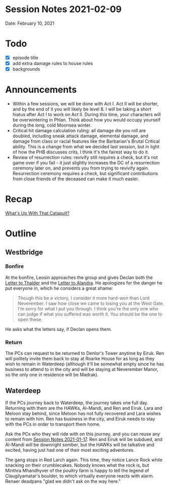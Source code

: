 # Session Notes 2021-02-09

Date: February 10, 2021

# Todo

- [x]  episode title
- [x]  add extra damage rules to house rules
- [x]  backgrounds

# Announcements

- Within a few sessions, we will be done with Act I. Act II will be shorter, and by the end of it you will likely be level 8. I will be taking a short hiatus after Act I to work on Act II. During this time, your characters will be overwintering in Phlan. Think about how you would occupy yourself during the long, cold Moonsea winter.
- Critical hit damage calculation ruling: all damage die you roll are doubled, including sneak attack damage, elemental damage, and damage from class or racial features like the Barbarian's Brutal Critical ability. This is a change from what we decided last session, but in light of how the PHB discusses crits, I think it's the fairest way to do it.
- Review of resurrection rules: revivify still requires a check, but it's not game over if you fail - it just slightly increases the DC of a resurrection ceremony later on, and prevents you from trying to revivify again. Resurrection ceremony requires a check, but significant contributions from close friends of the deceased can make it much easier.

# Recap

[What's Up With That Catapult?](../Adventure%20Log/%E2%98%84%EF%B8%8F%20What%27s%20Up%20With%20That%20Catapult.md) 

# Outline

## Westbridge

### Bonfire

At the bonfire, Leosin approaches the group and gives Declan both the [Letter to Thalder](../Handouts/%E2%9C%89%EF%B8%8F%20Letter%20to%20Thalder.md) and the [Letter to Alandra](../Handouts/%E2%9C%89%EF%B8%8F%20Letter%20to%20Alandra.md). He apologizes for the danger he put everyone in, which he considers a great shame:

> Though this be a victory, I consider it more hard-won than Lord Neverember. I saw how close we came to losing you at the West Gate. I'm sorry for what I put you through. I think you're the only one who can judge if what you suffered was worth it. You should be the one to open these.
> 

He asks what the letters say, if Declan opens them.

### Return

The PCs can request to be returned to Denlor's Tower anytime by Eiruk. Ren will politely invite them back to stay at Roarke House for as long as they wish to remain in Waterdeep (although it'll be somewhat empty since he has business to attend to in the city and will be staying at Neverember Manor, so the only one in residence will be Madrak).

## Waterdeep

If the PCs journey back to Waterdeep, the journey takes one full day. Returning with them are the HAWKs, Al-Mandi, and Ren and Eiruk. Lara and Meloon stay behind, since Meloon has not fully recovered and Lara wishes to remain with him. Ren has business in the city, and Eiruk needs to stay with the PCs in order to transport them home.

Ask the PCs who they will ride with on this journey, and you can reuse any content from [Session Notes 2021-01-17](%F0%9F%97%92%EF%B8%8F%20Session%20Notes%202021-01-17.md). Ren and Eiruk will be subdued, and Al-Mandi will be downright somber, but the HAWKs will be talkative and excited, having just had one of their most exciting adventures.

The gang stops in Red Larch again. This time, they notice Lance Rock while snacking on their crumblecakes. Nobody knows what the rock is, but Minthra Mhandhyver of the poultry farm is happy to tell the legend of Claugilyamatar's boulder, to which virtually everyone reacts with alarm. Renaer deadpans "glad we didn't ask on the way here."